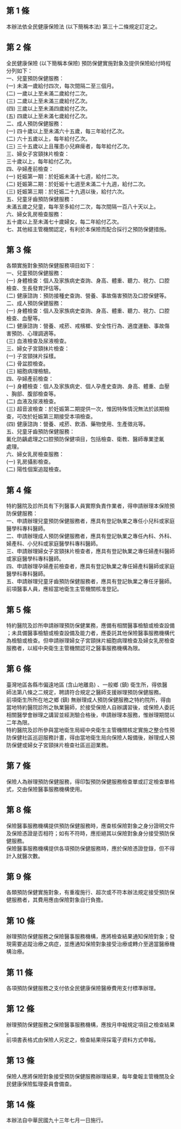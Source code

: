 第 1 條
-------
本辦法依全民健康保險法 (以下簡稱本法) 第三十二條規定訂定之。

第 2 條
-------
全民健康保險 (以下簡稱本保險) 預防保健實施對象及提供保險給付時程  
分列如下：  
一、兒童預防保健服務：  
 (一) 未滿一歲給付四次，每次間隔二至三個月。  
 (二) 一歲以上至未滿二歲給付二次。  
 (三) 二歲以上至未滿三歲給付乙次。  
 (四) 三歲以上至未滿四歲給付乙次。  
 (五) 四歲以上至未滿七歲給付乙次。  
二、成人預防保健服務：  
 (一) 四十歲以上至未滿六十五歲，每三年給付乙次。  
 (二) 六十五歲以上，每年給付乙次。  
 (三) 三十五歲以上且罹患小兒麻痺者，每年給付乙次。  
三、婦女子宮頸抹片檢查：  
    三十歲以上，每年給付乙次。  
四、孕婦產前檢查：  
 (一) 妊娠第一期：於妊娠未滿十七週，給付二次。  
 (二) 妊娠第二期：於妊娠十七週至未滿二十九週，給付二次。  
 (三) 妊娠第三期：於妊娠二十九週以後，給付六次。  
五、兒童牙齒預防保健服務：  
    未滿五歲之兒童，每年至多給付二次，每次間隔一百八十天以上。  
六、婦女乳房檢查服務：  
    五十歲以上至未滿七十歲婦女，每二年給付乙次。  
七、其他經主管機關認定，有利於本保險而配合採行之預防保健措施。

第 3 條
-------
各類實施對象預防保健服務項目如下：  
一、兒童預防保健服務：  
 (一) 身體檢查：個人及家族病史查詢、身高、體重、聽力、視力、口腔  
      檢查、生長發育評估等。  
 (二) 健康諮詢：預防接種史查詢、營養、事故傷害預防及口腔保健等。  
二、成人預防保健服務：  
 (一) 身體檢查：個人及家族病史查詢、身高、體重、聽力、視力、口腔  
      檢查、血壓等。  
 (二) 健康諮詢：營養、戒菸、戒檳榔、安全性行為、適度運動、事故傷  
      害預防、心理調適等。  
 (三) 血液檢查及尿液檢查。  
三、婦女子宮頸抹片檢查：  
 (一) 子宮頸抹片採樣。  
 (二) 骨盆腔檢查。  
 (三) 細胞病理檢驗。  
四、孕婦產前檢查：  
 (一) 身體檢查：個人及家族病史、個人孕產史查詢、身高、體重、血壓  
      、胸部、腹部檢查等。  
 (二) 血液及尿液檢查。  
 (三) 超音波檢查：於妊娠第二期提供一次，惟因特殊情況無法於該期檢  
      查，可改於妊娠第三期接受本項檢查。  
 (四) 健康諮詢：營養、戒菸、飲酒、藥物使用、生產徵兆等。  
五、兒童牙齒預防保健服務：  
    氟化防齲處理之口腔預防保健項目，包括檢查、衛教、醫師專業塗氟  
    處理。  
六、婦女乳房檢查服務：  
 (一) 乳房攝影檢查。  
 (二) 陽性個案追蹤檢查。

第 4 條
-------
特約醫院及診所具有下列醫事人員實際負責作業者，得申請辦理本保險預  
防保健服務：  
一、申請辦理兒童預防保健服務者，應具有登記執業之專任小兒科或家庭  
    醫學科專科醫師。  
二、申請辦理成人預防保健服務者，應具有登記執業之專任內科、外科、  
    婦產科、小兒科或家庭醫學科專科醫師。  
三、申請辦理婦女子宮頸抹片檢查者，應具有登記執業之專任婦產科醫師  
    或家庭醫學科專科醫師。  
四、申請辦理孕婦產前檢查者，應具有登記執業之專任婦產科醫師或家庭  
    醫學科專科醫師。  
五、申請辦理兒童牙齒預防保健服務者，應具有登記執業之專任牙醫師。  
前項醫事人員，應經當地衛生主管機關核准登記。

第 5 條
-------
特約醫院及診所申請辦理預防保健業務，應備有相關醫事檢驗或檢查設備  
；未具備醫事檢驗或檢查設備及能力者，應委託其他保險醫事服務機構代  
為檢驗或檢查。但申請辦理婦女子宮頸抹片細胞病理檢查及婦女乳房檢查  
服務者，以經中央衛生主管機關認可之醫事服務機構為限。

第 6 條
-------
臺灣地區各縣市偏遠地區 (含山地離島) 、一般鄉 (鎮) 衛生所，得依醫  
師法第八條之二規定，聘請符合規定之醫師支援辦理預防保健服務。  
前項衛生所所在地之鄉 (鎮) 無辦理成人預防保健服務之特約院所，得由  
當地特約醫院診所之執業醫師，於接受保險人自辦講習後，或保險人委託  
相關醫學會辦理之講習並經測驗合格後，申請辦理本服務，惟辦理期間以  
二年為限。  
特約醫院及診所參與當地衛生局經中央衛生主管機關核定實施之整合性預  
防保健社區巡迴服務計畫，得由當地衛生局向保險人報備後，辦理成人預  
防保健或婦女子宮頸抹片檢查社區巡迴業務。

第 7 條
-------
保險人為辦理預防保健服務，得印製預防保健服務檢查單或訂定檢查單格  
式，交由保險醫事服務機構使用。

第 8 條
-------
保險醫事服務機構提供預防保健服務時，應查核保險對象之身分證明文件  
及保險憑證是否相符；如有不符時，應拒絕其以保險對象身分接受預防保  
健服務。  
保險醫事服務機構提供各項預防保健服務時，應於保險憑證登錄，但不得  
計入就醫次數。

第 9 條
-------
各類預防保健實施對象，有重複施行、超次或不符本辦法規定接受預防保  
健服務者，其費用應由保險對象自行負擔。

第 10 條
--------
辦理預防保健服務之保險醫事服務機構，應將檢查結果通知保險對象；發  
現需要追蹤治療之病症，並應通知保險對象接受治療或轉介至適當醫療機  
構治療。

第 11 條
--------
各項預防保健服務之支付依全民健康保險醫療費用支付標準辦理。

第 12 條
--------
辦理預防保健服務之保險醫事服務機構，應按月申報規定項目之檢查結果  
。  
前項書表格式由保險人另定之，檢查結果得採電子資料方式申報。

第 13 條
--------
保險人應將保險對象接受預防保健服務辦理結果，每年彙報主管機關及全  
民健康保險監理委員會備查。

第 14 條
--------
本辦法自中華民國九十三年七月一日施行。


